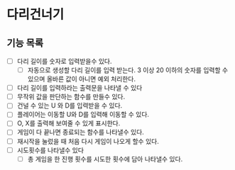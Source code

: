 # 다리건너기

## 기능 목록

- [ ] 다리 길이를 숫자로 입력받을수 있다.
  - [ ] 자동으로 생성할 다리 길이를 입력 받는다. 3 이상 20 이하의 숫자를 입력할 수 있으며 올바른 값이 아니면 예외 처리한다. 
- [ ] 다리 길이를 입력하라는 출력문을 나타낼 수 있다
- [ ] 무작위 값을 판단하는 함수를 만들수 있다.
- [ ] 건널 수 있는 U 와 D를 입력받을 수 있다.
- [ ] 플레이어는 이동할 U와 D를 입력해 이동할 수 있다.
- [ ] O, X를 출력해 보여줄 수 있게 표시한다.
- [ ] 게임이 다 끝나면 종료되는 함수를 나타낼수 있다.
- [ ] 재시작을 눌렀을 때 처음 다시 게임이 나오게 할수 있다.
- [ ] 시도횟수를 나타낼수 있다
  - [ ] 총 게임을 한 진행 횟수를 시도한 횟수에 담아 나타낼수 있다.